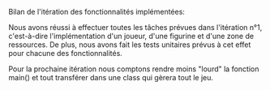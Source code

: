 Bilan de l'itération des fonctionnalités implémentées:

Nous avons réussi à effectuer toutes les tâches prévues dans l'itération n°1, c'est-à-dire l'implémentation d'un joueur, d'une figurine et d'une zone de ressources.
De plus, nous avons fait les tests unitaires prévus à cet effet pour chacune des fonctionnalités.

Pour la prochaine itération nous comptons rendre moins "lourd" la fonction main() et tout transférer dans une class qui gèrera tout le jeu.
